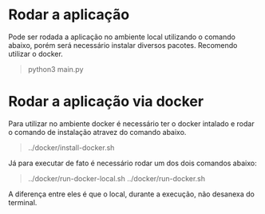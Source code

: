 # Rodar a aplicação

Pode ser rodada a aplicação no ambiente local utilizando o comando abaixo, porém
será necessário instalar diversos pacotes. Recomendo utilizar o docker.
> python3 main.py

# Rodar a aplicação via docker

Para utilizar no ambiente docker é necessário ter o docker intalado e rodar o 
comando de instalação atravez do comando abaixo.

> ../docker/install-docker.sh 

Já para executar de fato é necessário rodar um dos dois comandos abaixo:

> ../docker/run-docker-local.sh 
> ../docker/run-docker.sh 

A diferença entre eles é que o local, durante a execução, não desanexa do 
terminal.